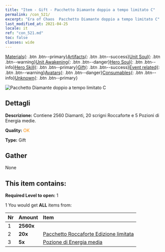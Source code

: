 ```yaml
---
title: "Item - Gift - Pacchetto Diamante doppio a tempo limitato C"
permalink: /con_521/
excerpt: "Era of Chaos  Pacchetto Diamante doppio a tempo limitato C"
last_modified_at: 2021-04-25
locale: it
ref: "con_521.md"
toc: false
classes: wide
---
```

 [Materials](/ItemsIT/){: .btn .btn--primary}[Artifacts](/ItemsIT/Artifacts/){: .btn .btn--success}[Unit Soul](/ItemsIT/UnitSoul/){: .btn .btn--warning}[Unit Awakening](/ItemsIT/UnitAwakening/){: .btn .btn--danger}[Hero Soul](/ItemsIT/HeroSoul/){: .btn .btn--info}[Hero Skill](/ItemsIT/HeroSkill/){: .btn .btn--primary}[Gift](/ItemsIT/Gift/){: .btn .btn--success}[Event related](/ItemsIT/Events/){: .btn .btn--warning}[Avatars](/ItemsIT/Avatars/){: .btn .btn--danger}[Consumables](/ItemsIT/Consumables/){: .btn .btn--info}[Unknown](/ItemsIT/Unknown/){: .btn .btn--primary}

 ![Pacchetto Diamante doppio a tempo limitato C](/images/t/i_907194.png)

## Dettagli
 **Descrizione:** Contiene 2560 Diamanti, 20 scrigni Roccaforte e 5 Pozioni di Energia medie.

 **Quality:** <span style="color: #FF8C00">OK</span>

 **Type:** Gift

## Gather

  None

## This item contains:

 **Required Level to open:** 1

 1 You would get **ALL** items  from:

  | Nr | Amount |     Item    |
  |:---|:-------|:------------|
  | 1 |  **2560x** | <i class="fas fa-gem"/> |  | 
  | 2 |  **20x** | [Pacchetto Roccaforte Edizione limitata](/ItemsIT/con_2103/) |  | 
  | 3 |  **5x** | [Pozione di Energia media](/ItemsIT/con_705/) |  | 
